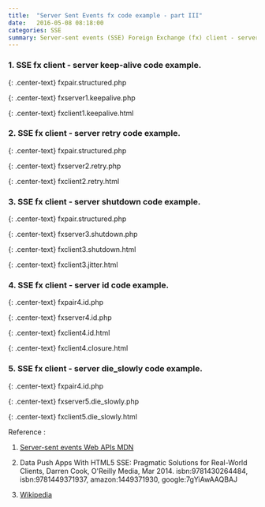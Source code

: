 ```yaml
---
title:  "Server Sent Events fx code example - part III"
date:   2016-05-08 08:18:00
categories: SSE
summary: Server-sent events (SSE) Foreign Exchange (fx) client - server code example part III.
---
```


### 1. SSE fx client - server keep-alive code example.

{: .center-text}
fxpair.structured.php

<script src="http://gist-it.appspot.com/github/apps-libX/appsse937/blob/dev-master/sse5/fxpair.structured.php?footer=minimal"></script>

{: .center-text}
fxserver1.keepalive.php

<script src="http://gist-it.appspot.com/github/apps-libX/appsse937/blob/dev-master/sse5/fxserver1.keepalive.php?footer=minimal"></script>

{: .center-text}
fxclient1.keepalive.html

<script src="http://gist-it.appspot.com/github/apps-libX/appsse937/blob/dev-master/sse5/fxclient1.keepalive.html?footer=minimal"></script>

### 2. SSE fx client - server retry code example.

{: .center-text}
fxpair.structured.php

<script src="http://gist-it.appspot.com/github/apps-libX/appsse937/blob/dev-master/sse5/fxpair.structured.php?footer=minimal"></script>

{: .center-text}
fxserver2.retry.php

<script src="http://gist-it.appspot.com/github/apps-libX/appsse937/blob/dev-master/sse5/fxserver2.retry.php?footer=minimal"></script>

{: .center-text}
fxclient2.retry.html

<script src="http://gist-it.appspot.com/github/apps-libX/appsse937/blob/dev-master/sse5/fxclient2.retry.html?footer=minimal"></script>

### 3. SSE fx client - server shutdown code example.

{: .center-text}
fxpair.structured.php

<script src="http://gist-it.appspot.com/github/apps-libX/appsse937/blob/dev-master/sse5/fxpair.structured.php?footer=minimal"></script>

{: .center-text}
fxserver3.shutdown.php

<script src="http://gist-it.appspot.com/github/apps-libX/appsse937/blob/dev-master/sse5/fxserver3.shutdown.php?footer=minimal"></script>

{: .center-text}
fxclient3.shutdown.html

<script src="http://gist-it.appspot.com/github/apps-libX/appsse937/blob/dev-master/sse5/fxclient3.shutdown.html?footer=minimal"></script>

{: .center-text}
fxclient3.jitter.html

<script src="http://gist-it.appspot.com/github/apps-libX/appsse937/blob/dev-master/sse5/fxclient3.jitter.html?footer=minimal"></script>

### 4. SSE fx client - server id code example.

{: .center-text}
fxpair4.id.php

<script src="http://gist-it.appspot.com/github/apps-libX/appsse937/blob/dev-master/sse5/fxpair4.id.php?footer=minimal"></script>

{: .center-text}
fxserver4.id.php

<script src="http://gist-it.appspot.com/github/apps-libX/appsse937/blob/dev-master/sse5/fxserver4.id.php?footer=minimal"></script>

{: .center-text}
fxclient4.id.html

<script src="http://gist-it.appspot.com/github/apps-libX/appsse937/blob/dev-master/sse5/fxclient4.id.html?footer=minimal"></script>

{: .center-text}
fxclient4.closure.html

<script src="http://gist-it.appspot.com/github/apps-libX/appsse937/blob/dev-master/sse5/fxclient4.closure.html?footer=minimal"></script>

### 5. SSE fx client - server die_slowly code example.

{: .center-text}
fxpair4.id.php

<script src="http://gist-it.appspot.com/github/apps-libX/appsse937/blob/dev-master/sse5/fxpair4.id.php?footer=minimal"></script>

{: .center-text}
fxserver5.die_slowly.php

<script src="http://gist-it.appspot.com/github/apps-libX/appsse937/blob/dev-master/sse5/fxserver5.die_slowly.php?footer=minimal"></script>

{: .center-text}
fxclient5.die_slowly.html

<script src="http://gist-it.appspot.com/github/apps-libX/appsse937/blob/dev-master/sse5/fxclient5.die_slowly.html?footer=minimal"></script>


Reference :

1. [Server-sent events Web APIs MDN](https://developer.mozilla.org/en-US/docs/Web/API/Server-sent_events)

2. Data Push Apps With HTML5 SSE: Pragmatic Solutions for Real-World Clients, Darren Cook, O'Reilly Media, Mar 2014. isbn:9781430264484, isbn:9781449371937, amazon:1449371930, google:7gYiAwAAQBAJ

3. [Wikipedia](https://en.wikipedia.org/wiki/Server-sent_events)
